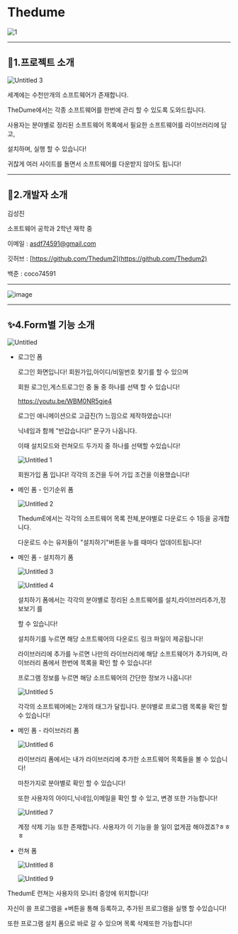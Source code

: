 # Thedume

![1](https://user-images.githubusercontent.com/76659528/109339008-5a518f00-78aa-11eb-9efe-b6e409f243fc.png)

---

## 📌1.프로젝트 소개

![Untitled 3](https://user-images.githubusercontent.com/76659528/109339057-69d0d800-78aa-11eb-9a8f-bc3a48f14046.png)

세계에는 수천만개의 소프트웨어가 존재합니다.

TheDume에서는 각종 소프트웨어를 한번에 관리 할 수 있도록 도와드립니다.

사용자는 분야별로 정리된 소프트웨어 목록에서 필요한 소프트웨어를 라이브러리에 담고,

설치하며, 실행 할 수 있습니다! 

귀찮게 여러 사이트를 돌면서 소프트웨어를 다운받지 않아도 됩니다!

---

## 📕2.개발자 소개

김성진

소프트웨어 공학과 2학년 재학 중

이메일 : asdf74591@gmail.com

깃허브 : [https://github.com/Thedum2](https://github.com/Thedum2)

백준 : coco74591

 

---

![image](https://user-images.githubusercontent.com/76659528/109339246-b3212780-78aa-11eb-9d91-522e96a1408f.png)

---

## ✨4.Form별 기능 소개
  ![Untitled](https://user-images.githubusercontent.com/76659528/109339281-c46a3400-78aa-11eb-8465-7124c66168e4.png)
 - 로그인 폼

 
    로그인 화면입니다! 회원가입,아이디/비밀번호 찾기를 할 수 있으며
    
    회원 로그인,게스트로그인 중 둘 중 하나를 선택 할 수 있습니다!
    
    https://youtu.be/WBM0NR5gje4

    로그인 애니메이션으로 고급진(?) 느낌으로 제작하였습니다!

    닉네임과 함께 "반갑습니다!" 문구가 나옵니다.

    이때 설치모드와 런쳐모드 두가지 중 하나를 선택할 수있습니다!

    ![Untitled 1](https://user-images.githubusercontent.com/76659528/109339449-05624880-78ab-11eb-89d6-dad9c9d2fc56.png)

    회원가입 폼 입니다! 각각의 조건을 두어 가입 조건을 이용했습니다!

 - 메인 폼 - 인기순위 폼

    ![Untitled 2](https://user-images.githubusercontent.com/76659528/109339469-0c895680-78ab-11eb-96f0-24fe14d7b4b8.png)

    ThedumE에서는 각각의 소프트웨어 목록 전체,분야별로 다운로드 수 1등을 공개합니다.

    다운로드 수는 유저들이 "설치하기"버튼을 누를 때마다 업데이트됩니다!

 - 메인 폼 - 설치하기 폼 

    ![Untitled 3](https://user-images.githubusercontent.com/76659528/109339514-1c089f80-78ab-11eb-9693-eceea9ae9ab1.png)

    ![Untitled 4](https://user-images.githubusercontent.com/76659528/109339520-1dd26300-78ab-11eb-90ce-31da854b6523.png)

    설치하기 폼에서는 각각의 분야별로 정리된 소프트웨어를 설치,라이브러리추가,정보보기 를 

    할 수 있습니다! 

    설치하기를 누르면 해당 소프트웨어의 다운로드 링크 파일이 제공됩니다!

    라이브러리에 추가를 누르면 나만의 라이브러리에 해당 소프트웨어가 추가되며, 라이브러리 폼에서 한번에 목록을 확인 할 수 있습니다!

    프로그램 정보를 누르면 해당 소프트웨어의 간단한 정보가 나옵니다!

    ![Untitled 5](https://user-images.githubusercontent.com/76659528/109339554-288cf800-78ab-11eb-8d13-efbd9ff7918b.png)

    각각의 소프트웨어에는 2개의 태그가 달립니다. 분야별로 프로그램 목록을 확인 할 수 있습니다!

 - 메인 폼 - 라이브러리 폼

   ![Untitled 6](https://user-images.githubusercontent.com/76659528/109339593-32aef680-78ab-11eb-9160-6a7547fe14f6.png)

    라이브러리 폼에서는 내가 라이브러리에 추가한 소프트웨어 목록들을 볼 수 있습니다!

    마찬가지로 분야별로 확인 할 수 있습니다!

    또한 사용자의 아이디,닉네임,이메일을 확인 할 수 있고, 변경 또한 가능합니다!

    ![Untitled 7](https://user-images.githubusercontent.com/76659528/109339614-393d6e00-78ab-11eb-9ffa-c1d331a8f186.png)

    계정 삭제 기능 또한 존재합니다. 사용자가 이 기능을 쓸 일이 없게끔 해야겠죠?ㅎㅎㅎ

 - 런쳐 폼

    ![Untitled 8](https://user-images.githubusercontent.com/76659528/109339636-4195a900-78ab-11eb-99f0-cba990739cf3.png)

    ![Untitled 9](https://user-images.githubusercontent.com/76659528/109339646-45293000-78ab-11eb-965c-52e375c130d9.png)


ThedumE 런쳐는 사용자의 모니터 중앙에 위치합니다!

자신이 쓸 프로그램을 +버튼을 통해 등록하고, 추가된 프로그램을 실행 할 수있습니다!

또한 프로그램 설치 폼으로 바로 갈 수 있으며 목록 삭제또한 가능합니다!
